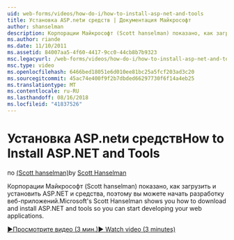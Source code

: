 ```yaml
---
uid: web-forms/videos/how-do-i/how-to-install-asp-net-and-tools
title: Установка ASP.netи средств | Документация Майкрософт
author: shanselman
description: Корпорации Майкрософт (Scott hanselman) показано, как загрузить и установить ASP.NET и средства, поэтому вы можете начать разработку веб-приложений.
ms.author: riande
ms.date: 11/10/2011
ms.assetid: 84007aa5-4f60-4417-9cc0-44cb8b7b9323
msc.legacyurl: /web-forms/videos/how-do-i/how-to-install-asp-net-and-tools
msc.type: video
ms.openlocfilehash: 6466bed18051e6d010ee81bc25a5fcf203ad3c20
ms.sourcegitcommit: 45ac74e400f9f2b7dbded66297730f6f14a4eb25
ms.translationtype: MT
ms.contentlocale: ru-RU
ms.lasthandoff: 08/16/2018
ms.locfileid: "41837526"
---
```

<a name="how-to-install-aspnet-and-tools"></a><span data-ttu-id="5d1c4-103">Установка ASP.netи средств</span><span class="sxs-lookup"><span data-stu-id="5d1c4-103">How to Install ASP.NET and Tools</span></span>
====================
<span data-ttu-id="5d1c4-104">по [(Scott hanselman)](https://github.com/shanselman)</span><span class="sxs-lookup"><span data-stu-id="5d1c4-104">by [Scott Hanselman](https://github.com/shanselman)</span></span>

<span data-ttu-id="5d1c4-105">Корпорации Майкрософт (Scott hanselman) показано, как загрузить и установить ASP.NET и средства, поэтому вы можете начать разработку веб-приложений.</span><span class="sxs-lookup"><span data-stu-id="5d1c4-105">Microsoft's Scott Hanselman shows you how to download and install ASP.NET and tools so you can start developing your web applications.</span></span>

[<span data-ttu-id="5d1c4-106">&#9654;Просмотрите видео (3 мин.)</span><span class="sxs-lookup"><span data-stu-id="5d1c4-106">&#9654; Watch video (3 minutes)</span></span>](https://channel9.msdn.com/Blogs/ASP-NET-Site-Videos/how-to-install-asp-net-and-tools)
